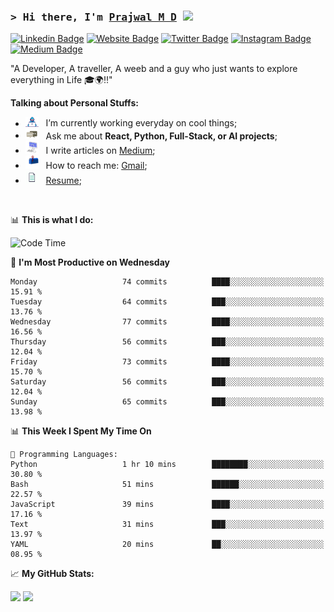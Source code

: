 ### <samp>&gt; Hi there, I'm <a href="https://prajwalmd.vercel.app/" target="_blank">Prajwal M D</a> <img src="https://media.giphy.com/media/hvRJCLFzcasrR4ia7z/giphy.gif" width="25"> </samp>

[![Linkedin Badge](https://img.shields.io/badge/-LinkedIn-0e76a8?style=flat-square&logo=Linkedin&logoColor=white)](https://www.linkedin.com/in/prajwal-m-d)
[![Website Badge](https://img.shields.io/badge/Website-3b5998?style=flat-square&logo=google-chrome&logoColor=white)](https://prajwalmd.vercel.app/)
[![Twitter Badge](https://img.shields.io/badge/-Twitter-00acee?style=flat-square&logo=Twitter&logoColor=white)](https://x.com/PrajwalMD18)
[![Instagram Badge](https://img.shields.io/badge/-Instagram-e4405f?style=flat-square&logo=Instagram&logoColor=white)](https://www.instagram.com/_.praj.wal._/)
[![Medium Badge](https://img.shields.io/badge/medium-%2312100E.svg?&style=for-square&logo=medium&logoColor=white)](https://medium.com/@prajju.18gryphon)

"A Developer, A traveller, A weeb and a guy who just wants to explore everything in Life 🎓🌍‼️"
  

**Talking about Personal Stuffs:**

- <img src="assets/developer.gif" width="21" />&nbsp;&nbsp; I’m currently working everyday on cool things;
- <img src="assets/message.gif" width="21" />&nbsp;&nbsp; Ask me about **React, Python, Full-Stack, or AI projects**;
- <img src="assets/laptop.gif" width="21" />&nbsp;&nbsp; I write articles on [Medium](https://medium.com/@prajju.18gryphon);
- <img src="assets/letterbox.gif" width="21" />&nbsp;&nbsp; How to reach me: [Gmail](prajju.18gryphon@gmail.com);
- <img src="assets/doc.gif" width="21" />&nbsp;&nbsp; [Resume](https://portfoliochatbot-h3zm.onrender.com/resume);

</br>

📊 **This is what I do:**
<!--START_SECTION:waka-->
![Code Time](http://img.shields.io/badge/Code%20Time-14%20hrs%209%20mins-blue)

📅 **I'm Most Productive on Wednesday** 

```text
Monday                   74 commits          ████░░░░░░░░░░░░░░░░░░░░░   15.91 % 
Tuesday                  64 commits          ███░░░░░░░░░░░░░░░░░░░░░░   13.76 % 
Wednesday                77 commits          ████░░░░░░░░░░░░░░░░░░░░░   16.56 % 
Thursday                 56 commits          ███░░░░░░░░░░░░░░░░░░░░░░   12.04 % 
Friday                   73 commits          ████░░░░░░░░░░░░░░░░░░░░░   15.70 % 
Saturday                 56 commits          ███░░░░░░░░░░░░░░░░░░░░░░   12.04 % 
Sunday                   65 commits          ███░░░░░░░░░░░░░░░░░░░░░░   13.98 % 
```


📊 **This Week I Spent My Time On** 

```text
💬 Programming Languages: 
Python                   1 hr 10 mins        ████████░░░░░░░░░░░░░░░░░   30.80 % 
Bash                     51 mins             ██████░░░░░░░░░░░░░░░░░░░   22.57 % 
JavaScript               39 mins             ████░░░░░░░░░░░░░░░░░░░░░   17.16 % 
Text                     31 mins             ███░░░░░░░░░░░░░░░░░░░░░░   13.97 % 
YAML                     20 mins             ██░░░░░░░░░░░░░░░░░░░░░░░   08.95 % 
```


<!--END_SECTION:waka-->


📈 **My GitHub Stats:**

<p>
  <img height="180em" src="https://github-readme-stats.vercel.app/api?username=Prajwal18-MD&show_icons=true&hide_border=true&count_private=true&include_all_commits=true" />
  <img height="180em" src="https://github-readme-stats.vercel.app/api/top-langs/?username=Prajwal18-MD&exclude_repo=KNN-Image-Classification&show_icons=true&hide_border=true&layout=compact&langs_count=8"/>
</p>
